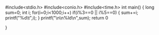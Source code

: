 
#include<stdio.h>
#include<conio.h>
#include<time.h>
int main()
{
                long sum=0;
                int i;
                for(i=0;i<1000;i++)
                                if(i%3==0 || i%5==0)
                                {
                                                sum+=i;
                                                printf("%d\t",i);
                                }
                printf("\n\n%ld\n",sum);
      return 0          

}
 
